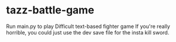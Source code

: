 # tazz-battle-game
Run main.py to play
Difficult text-based fighter game
If you're really horrible, you could just use the dev save file for the insta kill sword. 
